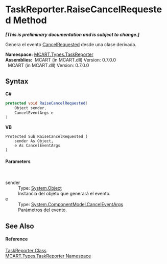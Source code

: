 # TaskReporter.RaiseCancelRequested Method 
 _**\[This is preliminary documentation and is subject to change.\]**_

Genera el evento <a href="32f89ac9-d1ab-e39b-1209-838a4c7bba7d">CancelRequested</a> desde una clase derivada.

**Namespace:**&nbsp;<a href="256f3901-18cb-eeca-835c-7de778822db3">MCART.Types.TaskReporter</a><br />**Assemblies:**&nbsp;&nbsp;MCART (in MCART.dll) Version: 0.7.0.0<br />&nbsp;&nbsp;MCART (in MCART.dll) Version: 0.7.0.0<br />

## Syntax

**C#**<br />
``` C#
protected void RaiseCancelRequested(
	Object sender,
	CancelEventArgs e
)
```

**VB**<br />
``` VB
Protected Sub RaiseCancelRequested ( 
	sender As Object,
	e As CancelEventArgs
)
```


#### Parameters
&nbsp;<dl><dt>sender</dt><dd>Type: <a href="http://msdn2.microsoft.com/es-es/library/e5kfa45b" target="_blank">System.Object</a><br />Instancia del objeto que generará el evento.</dd><dt>e</dt><dd>Type: <a href="http://msdn2.microsoft.com/es-es/library/9ws52wzb" target="_blank">System.ComponentModel.CancelEventArgs</a><br />Parámetros del evento.</dd></dl>

## See Also


#### Reference
<a href="fe1298ce-fcb6-fe04-51dd-afbf902d46d9">TaskReporter Class</a><br /><a href="256f3901-18cb-eeca-835c-7de778822db3">MCART.Types.TaskReporter Namespace</a><br />